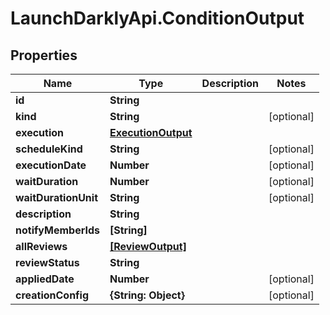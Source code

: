 # LaunchDarklyApi.ConditionOutput

## Properties

Name | Type | Description | Notes
------------ | ------------- | ------------- | -------------
**id** | **String** |  | 
**kind** | **String** |  | [optional] 
**execution** | [**ExecutionOutput**](ExecutionOutput.md) |  | 
**scheduleKind** | **String** |  | [optional] 
**executionDate** | **Number** |  | [optional] 
**waitDuration** | **Number** |  | [optional] 
**waitDurationUnit** | **String** |  | [optional] 
**description** | **String** |  | 
**notifyMemberIds** | **[String]** |  | 
**allReviews** | [**[ReviewOutput]**](ReviewOutput.md) |  | 
**reviewStatus** | **String** |  | 
**appliedDate** | **Number** |  | [optional] 
**creationConfig** | **{String: Object}** |  | [optional] 


